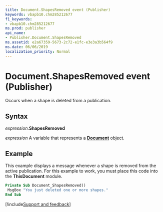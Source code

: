 ```yaml
---
title: Document.ShapesRemoved event (Publisher)
keywords: vbapb10.chm285212677
f1_keywords:
- vbapb10.chm285212677
ms.prod: publisher
api_name:
- Publisher.Document.ShapesRemoved
ms.assetid: e2a67359-5673-2c72-e1fc-e3e3a3b564f9
ms.date: 06/06/2019
localization_priority: Normal
---
```



# Document.ShapesRemoved event (Publisher)

Occurs when a shape is deleted from a publication.


## Syntax

_expression_.**ShapesRemoved**

_expression_ A variable that represents a **[Document](Publisher.Document.md)** object.


## Example

This example displays a message whenever a shape is removed from the active publication. For this example to work, you must place this code into the **ThisDocument** module.

```vb
Private Sub Document_ShapesRemoved() 
 MsgBox "You just deleted one or more shapes." 
End Sub
```

[!include[Support and feedback](~/includes/feedback-boilerplate.md)]